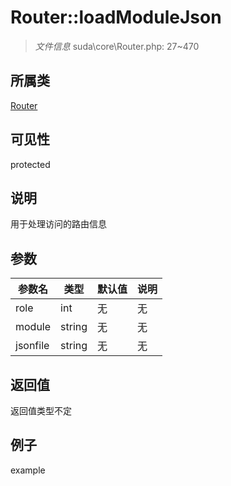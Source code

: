 # Router::loadModuleJson



> *文件信息* suda\core\Router.php: 27~470

## 所属类 

[Router](../Router.md)

## 可见性

 protected 

## 说明

用于处理访问的路由信息


## 参数


| 参数名 | 类型 | 默认值 | 说明 |
|--------|-----|-------|-------|
| role |  int | 无 | 无 |
| module |  string | 无 | 无 |
| jsonfile |  string | 无 | 无 |



## 返回值

返回值类型不定


## 例子

example